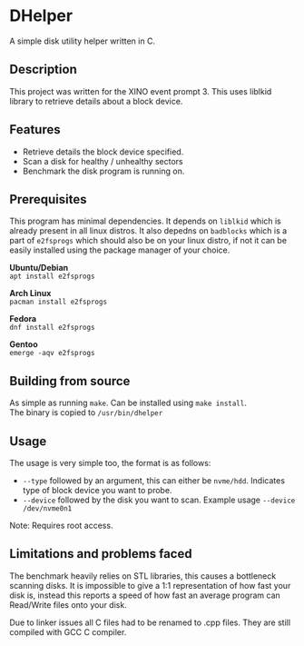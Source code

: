 # DHelper
A simple disk utility helper written in C.

## Description
This project was written for the XINO event prompt 3. This uses liblkid library to retrieve details
about a block device.

## Features
* Retrieve details the block device specified.
* Scan a disk for healthy / unhealthy sectors
* Benchmark the disk program is running on.

## Prerequisites
This program has minimal dependencies. It depends on `liblkid` which 
is already present in all linux distros. It also depedns on `badblocks` which is a part of `e2fsprogs`
which should also be on your linux distro, if not it can be easily installed using the package
manager of your choice.

**Ubuntu/Debian**  
`apt install e2fsprogs`

**Arch Linux**  
`pacman install e2fsprogs`

**Fedora**  
`dnf install e2fsprogs`

**Gentoo**  
`emerge -aqv e2fsprogs`

## Building from source
As simple as running `make`. Can be installed using `make install`.  
The binary is copied to `/usr/bin/dhelper`  

## Usage
The usage is very simple too, the format is as follows:
* `--type` followed by an argument, this can either be `nvme/hdd`. Indicates type of block device you want to probe.  
* `--device` followed by the disk you want to scan. Example usage `--device /dev/nvme0n1`  

Note: Requires root access.

## Limitations and problems faced
The benchmark heavily relies on STL libraries, this causes a bottleneck scanning disks. It is impossible to give a 1:1 representation of how fast your disk is, instead this reports a speed of how fast an average program can Read/Write files onto your disk.  
  
Due to linker issues all C files had to be renamed to .cpp files. They are still compiled with GCC C compiler. 
